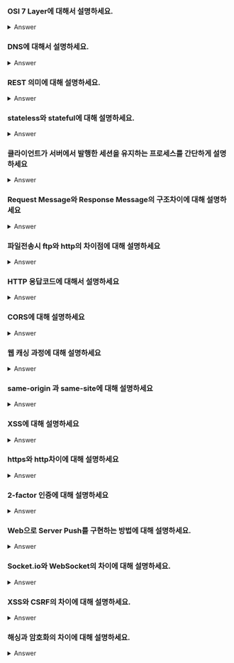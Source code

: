 ### OSI 7 Layer에 대해서 설명하세요.

<details>
   <summary> Answer </summary>
   컴퓨터 간 데이터 송수신이 일어나는 과정을 7단계로 나눈 것을 OSI 7계층이라 한다.
   물리-데이터-네트워크-전송-세션-표현-응용으로 구성되어 있으며 계층 별 역할이 구분되어 있다.
   OSI 7계층을 4단계로 나누어 TCP/IP 프로토콜(데이터링크-네트워크-전송-응용)이라 부른다. 
<br />
</details>

### DNS에 대해서 설명하세요.

<details>
   <summary> Answer </summary>
<br />
IP 주소를 사람이 인지하기 쉬운 형태(영어, 한글 등)로 변환하거나 반대의 역할을 하는 서버를 말한다.
예를 들어 브라우저 url에 www.naver.com을 치면 DNS서버는 입력된 도메인에 해당하는 IP 주소를 반환한다.   

</details>

### REST 의미에 대해 설명하세요.
   
<details>
   <summary> Answer </summary>
   REpresentational State Transfer. 표현적 상태 전달. URI에 자원을 명시하고 HTTP Method를 통해 해당 자원에 대해 어떤 행위를 할 것인지 나타낸다.
<br />
   
</details>
   

### stateless와 stateful에 대해 설명하세요.  
  
<details>
   <summary> Answer </summary>
   #더 찾아볼게요... <br />
   stateless : 무상태. 서버가 클라이언트의 상태를 유지하지 않음. http 프로토콜은 stateless <br />
   stateful : 상태 유지. 서버 부하가 크다?
<br />
   
</details>


### 클라이언트가 서버에서 발행한 세션을 유지하는 프로세스를 간단하게 설명하세요

<details>
   <summary> Answer </summary>
   서버에서 세션id를 Set-cookie 헤더에 넣어 response로 보내면 클라이언트에서는 해당 쿠키값을 기억하고, 이후 request를 보낼 때 자동으로 헤더 쿠키에 값을 넣어서 보낸다.
<br />
   
</details>

### Request Message와 Response Message의 구조차이에 대해 설명하세요

<details>
   <summary> Answer </summary>
   Request Message : HTTP Method, 헤더, query string 이나 body <br />
   Response Message : HTTP status, message, body, 헤더(쿠키 등)
<br />
   
</details>

### 파일전송시 ftp와 http의 차이점에 대해 설명하세요

<details>
   <summary> Answer </summary>
   http는 작은 파일을 여러번 보낼때 유리. <br />
   ftp는 큰 단일 파일을 보낼때 유리.
<br />
   
</details>

### HTTP 응답코드에 대해서 설명하세요

<details>
   <summary> Answer </summary>
   http 응답코드는 클라이언트가 보낸 요청에 대한 응답 상태를 숫자 + 메세지로 표현한 것이다. 상태 종류에 따라 1xx, 2xx, 3xx, 4xx, 5xx로 표현된다.
   가장 유명하고 쉽게 볼 수 있는 코드는 404 Not Found 가 있다.
<br />
   
</details>

### CORS에 대해 설명하세요

<details>
   <summary> Answer </summary>
   교차 출저 리소스 공유 Cross Origin Resource Sharing 의 약자로 서로 다른 Origin 간에 리소스 요청 및 응답이 가능한 정책을 말한다.
   브라우저는 보안상 기본적으로 SOP 정책을 따르기 때문에 동일한 Origin 내에서만 리소스의 요청 및 응답이 가능하다. 
   다만 응답 헤더에 Access-Control-Allow-Origin과 요청 쪽 Origin이 포함되어 있다면 CORS가 가능하다. 
   헤더 값은 서버에서 설정하거나, 프록시 서버를 통해 설정 할 수 있다. 
<br />
   
</details>

### 웹 캐싱 과정에 대해 설명하세요

<details>
   <summary> Answer </summary>
<br />
   
</details>

### same-origin 과 same-site에 대해 설명하세요

<details>
   <summary> Answer </summary>
<br />
   
</details>

### XSS에 대해 설명하세요

<details>
   <summary> Answer </summary>
<br />
   
</details>


### https와 http차이에 대해 설명하세요

<details>
   <summary> Answer </summary>
   http 통신은 평문의 메세지를 주고받아 통신이 도청되면 바로 안에 내용을 알 수 있다. 
   또한 리퀘스트에 대한 진위 확인을 하지 않기 때문에 변조된 요청 및 응답인 지 알 수 없다.
   이러한 http 프로토콜에 보안 요소를 강화한 것이 https(secure)이다. https는 공개키-비밀키를 통한 암호화 및 인증서를 통해 통신을 보호한다. 
<br />
   
</details>

### 2-factor 인증에 대해 설명하세요

<details>
   <summary> Answer </summary>
   이중 인증 혹인 2단계 인증이라고도 말하며 말 그대로 2개의 다른 방법을 사용해 인증하는 것이다. 
   예를 들어 로그인의 경우, 아이디-비밀번호를 입력한 후 otp 코드를 한번 더 입력하거나 설정한 메일주소를 입력하는 방법 등이 있다. 
<br />
   
</details>

### Web으로 Server Push를 구현하는 방법에 대해 설명하세요.
<details>
   <summary> Answer </summary>
   완전한 서버푸시는 아니지만 그렇게 보이는 방법(클라이언트에서 리퀘스트 필요) - ajax polling, ajax long polling, comet <br/>
   리퀘스트 없이 서버 푸시 가능 - SPDY(http2), WebSocket <br/>
   https://stackoverflow.com/questions/11077857/what-are-long-polling-websockets-server-sent-events-sse-and-comet
  
<br />
   
</details>

### Socket.io와 WebSocket의 차이에 대해 설명하세요.
<details>
   <summary> Answer </summary>
   WebSocket은 프로토콜이며 웹소켓을 사용하기 위해서는 서버와 클라이언트가 웹소켓을 지원해야 한다. 요즘은 대부분의 브라우저가 웹소켓을 지원하지만 버전이 다를 수 있다.
   여러 서버 구현체(Jetty, GlassFish, Node.js, Netty, Grizzly 등)가 웹소켓을 지원한다. <br/>
   반면 Socket.io는 라이브러리로 브라우저 종류에 상관없이 양방향 통신이 가능하다. Socket.io를 사용하면 WebSocket을 지원하지 않은 클라이이언트의 경우 http통신으로 대체한다. <br />
   ('The client will try to establish a WebSocket connection if possible, and will fall back on HTTP long polling if not.')
   https://d2.naver.com/helloworld/1336 <br/>
   https://socket.io/docs/v4/   
<br />
   
</details>

### XSS와 CSRF의 차이에 대해 설명하세요.
<details>
   <summary> Answer </summary>
<br />
</details>

### 해싱과 암호화의 차이에 대해 설명하세요.
<details>
   <summary> Answer </summary>
<br />
</details>

